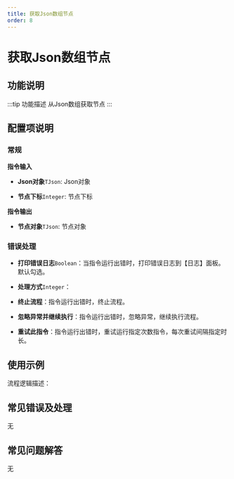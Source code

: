 ```yaml
---
title: 获取Json数组节点
order: 8
---
```


# 获取Json数组节点

## 功能说明

:::tip 功能描述
从Json数组获取节点
:::

## 配置项说明

### 常规

**指令输入**

- **Json对象**`TJson`: Json对象

- **节点下标**`Integer`: 节点下标


**指令输出**

- **节点对象**`TJson`: 节点对象

### 错误处理

- **打印错误日志**`Boolean`：当指令运行出错时，打印错误日志到【日志】面板。默认勾选。

- **处理方式**`Integer`：

 - **终止流程**：指令运行出错时，终止流程。

 - **忽略异常并继续执行**：指令运行出错时，忽略异常，继续执行流程。

 - **重试此指令**：指令运行出错时，重试运行指定次数指令，每次重试间隔指定时长。

## 使用示例

流程逻辑描述：

## 常见错误及处理

无

## 常见问题解答

无


